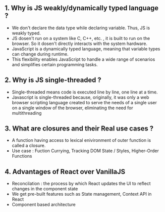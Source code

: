 ## 1. Why is JS weakly/dynamically typed language ?

- We don't declare the data type while declaring variable. Thus, JS is weakly typed.
- JS dosen't run on a system like C, C++, etc. , it is built to run on the browser. So it dosen't directly interacts with the system hardware.
- JavaScript is a dynamically typed language, meaning that variable types can change during runtime. 
- This flexibility enables JavaScript to handle a wide range of scenarios and simplifies certain programming tasks.

## 2. Why is JS single-threaded ?

- Single-threaded means code is executed line by line, one line at a time.
- Javascript is single-threaded because, originally, it was only a web browser scripting language created to serve the needs of a single user
 on a single window of the browser, eliminating the need for multithreading
 
 ## 3. What are closures and their Real use cases ?
 
 - A function having access to lexical enivironment of outer function is called a closure.
 - Use case : Fuction Currying, Tracking DOM State / Styles, Higher-Order Functions

## 4. Advantages of React over VanillaJS

- Reconcilation : the process by which React updates the UI to reflect changes in the component state
- We get pre-built features such as State management, Context API in React
- Component based architecture
